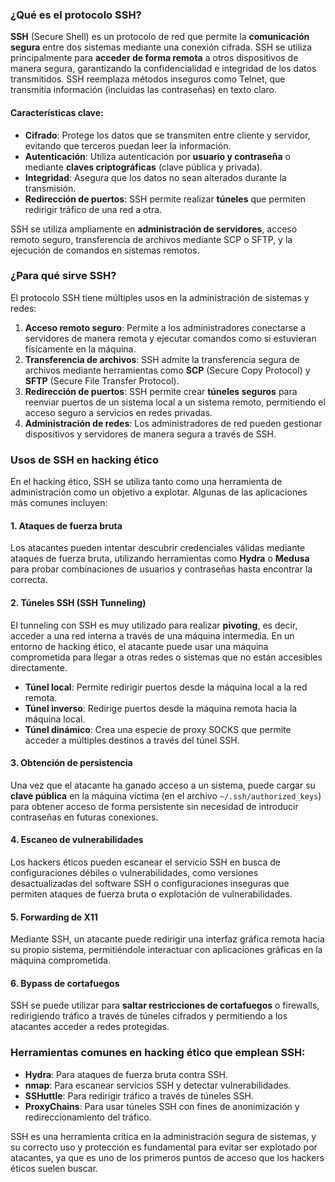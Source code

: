 ### ¿Qué es el protocolo SSH?

**SSH** (Secure Shell) es un protocolo de red que permite la **comunicación segura** entre dos sistemas mediante una conexión cifrada. SSH se utiliza principalmente para **acceder de forma remota** a otros dispositivos de manera segura, garantizando la confidencialidad e integridad de los datos transmitidos. SSH reemplaza métodos inseguros como Telnet, que transmitía información (incluidas las contraseñas) en texto claro.

#### Características clave:
- **Cifrado**: Protege los datos que se transmiten entre cliente y servidor, evitando que terceros puedan leer la información.
- **Autenticación**: Utiliza autenticación por **usuario y contraseña** o mediante **claves criptográficas** (clave pública y privada).
- **Integridad**: Asegura que los datos no sean alterados durante la transmisión.
- **Redirección de puertos**: SSH permite realizar **túneles** que permiten redirigir tráfico de una red a otra.

SSH se utiliza ampliamente en **administración de servidores**, acceso remoto seguro, transferencia de archivos mediante SCP o SFTP, y la ejecución de comandos en sistemas remotos.

### ¿Para qué sirve SSH?

El protocolo SSH tiene múltiples usos en la administración de sistemas y redes:

1. **Acceso remoto seguro**: Permite a los administradores conectarse a servidores de manera remota y ejecutar comandos como si estuvieran físicamente en la máquina.
2. **Transferencia de archivos**: SSH admite la transferencia segura de archivos mediante herramientas como **SCP** (Secure Copy Protocol) y **SFTP** (Secure File Transfer Protocol).
3. **Redirección de puertos**: SSH permite crear **túneles seguros** para reenviar puertos de un sistema local a un sistema remoto, permitiendo el acceso seguro a servicios en redes privadas.
4. **Administración de redes**: Los administradores de red pueden gestionar dispositivos y servidores de manera segura a través de SSH.

### Usos de SSH en hacking ético

En el hacking ético, SSH se utiliza tanto como una herramienta de administración como un objetivo a explotar. Algunas de las aplicaciones más comunes incluyen:

#### 1. **Ataques de fuerza bruta**
   Los atacantes pueden intentar descubrir credenciales válidas mediante ataques de fuerza bruta, utilizando herramientas como **Hydra** o **Medusa** para probar combinaciones de usuarios y contraseñas hasta encontrar la correcta.

#### 2. **Túneles SSH (SSH Tunneling)**
   El tunneling con SSH es muy utilizado para realizar **pivoting**, es decir, acceder a una red interna a través de una máquina intermedia. En un entorno de hacking ético, el atacante puede usar una máquina comprometida para llegar a otras redes o sistemas que no están accesibles directamente.

   - **Túnel local**: Permite redirigir puertos desde la máquina local a la red remota.
   - **Túnel inverso**: Redirige puertos desde la máquina remota hacia la máquina local.
   - **Túnel dinámico**: Crea una especie de proxy SOCKS que permite acceder a múltiples destinos a través del túnel SSH.

#### 3. **Obtención de persistencia**
   Una vez que el atacante ha ganado acceso a un sistema, puede cargar su **clave pública** en la máquina víctima (en el archivo `~/.ssh/authorized_keys`) para obtener acceso de forma persistente sin necesidad de introducir contraseñas en futuras conexiones.

#### 4. **Escaneo de vulnerabilidades**
   Los hackers éticos pueden escanear el servicio SSH en busca de configuraciones débiles o vulnerabilidades, como versiones desactualizadas del software SSH o configuraciones inseguras que permiten ataques de fuerza bruta o explotación de vulnerabilidades.

#### 5. **Forwarding de X11**
   Mediante SSH, un atacante puede redirigir una interfaz gráfica remota hacia su propio sistema, permitiéndole interactuar con aplicaciones gráficas en la máquina comprometida.

#### 6. **Bypass de cortafuegos**
   SSH se puede utilizar para **saltar restricciones de cortafuegos** o firewalls, redirigiendo tráfico a través de túneles cifrados y permitiendo a los atacantes acceder a redes protegidas.

### Herramientas comunes en hacking ético que emplean SSH:
- **Hydra**: Para ataques de fuerza bruta contra SSH.
- **nmap**: Para escanear servicios SSH y detectar vulnerabilidades.
- **SSHuttle**: Para redirigir tráfico a través de túneles SSH.
- **ProxyChains**: Para usar túneles SSH con fines de anonimización y redireccionamiento del tráfico.
  

SSH es una herramienta crítica en la administración segura de sistemas, y su correcto uso y protección es fundamental para evitar ser explotado por atacantes, ya que es uno de los primeros puntos de acceso que los hackers éticos suelen buscar.
